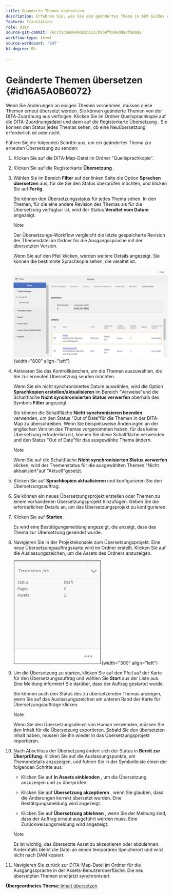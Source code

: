 ```yaml
---
title: Geänderte Themen übersetzen
description: Erfahren Sie, wie Sie ein geändertes Thema in AEM Guides erneut übersetzen.
feature: Translation
role: User
source-git-commit: 76c731c6a0e496b5b1237b9b9fb84adda8fa8a92
workflow-type: tm+mt
source-wordcount: '607'
ht-degree: 0%

---
```


# Geänderte Themen übersetzen {#id16A5A0B6072}

Wenn Sie Änderungen an einigen Themen vornehmen, müssen diese Themen erneut übersetzt werden. Sie können geänderte Themen von der DITA-Zuordnung aus verfolgen. Klicken Sie im Ordner Quellsprachkopie auf die DITA-Zuordnungsdatei und dann auf die Registerkarte Übersetzung . Sie können den Status jedes Themas sehen, ob eine Neuübersetzung erforderlich ist oder nicht.

Führen Sie die folgenden Schritte aus, um ein geändertes Thema zur erneuten Übersetzung zu senden:

1. Klicken Sie auf die DITA-Map-Datei im Ordner &quot;Quellsprachkopie&quot;.

1. Klicken Sie auf die Registerkarte **Übersetzung** .

1. Wählen Sie im Bereich **Filter** auf der linken Seite die Option **Sprachen übersetzen** aus, für die Sie den Status überprüfen möchten, und klicken Sie auf **Fertig**.

   Sie können den Übersetzungsstatus für jedes Thema sehen. In den Themen, für die eine andere Revision des Themas als für die Übersetzung verfügbar ist, wird der Status **Veraltet vom Datum** angezeigt.

   >[!NOTE]
   >
   > Der Übersetzungs-Workflow vergleicht die letzte gespeicherte Revision der Themendatei im Ordner für die Ausgangssprache mit der übersetzten Version.

   Wenn Sie auf den Pfeil klicken, werden weitere Details angezeigt. Sie können die bestimmte Sprachkopie sehen, die veraltet ist.

   ![](images/out-of-sync-uuid.png){width="800" align="left"}

1. Aktivieren Sie das Kontrollkästchen, um die Themen auszuwählen, die Sie zur erneuten Übersetzung senden möchten.

   Wenn Sie ein nicht synchronisiertes Datum auswählen, wird die Option **Sprachkopien erstellen/aktualisieren** im Bereich &quot;Verweise&quot;und die Schaltfläche **Nicht synchronisierten Status verwerfen** oberhalb des Symbols **Filter** angezeigt.

   Sie können die Schaltfläche **Nicht synchronisieren beenden** verwenden, um den Status &quot;Out of Date&quot;für die Themen in der DITA-Map zu überschreiben. Wenn Sie beispielsweise Änderungen an der englischen Version des Themas vorgenommen haben, für das keine Übersetzung erforderlich ist, können Sie diese Schaltfläche verwenden und den Status &quot;Out of Date&quot;für das ausgewählte Thema ändern.

   >[!NOTE]
   >
   > Wenn Sie auf die Schaltfläche **Nicht synchronisierten Status verwerfen** klicken, wird der Themenstatus für die ausgewählten Themen &quot;Nicht aktualisiert&quot;auf &quot;Aktuell&quot;gesetzt.

1. Klicken Sie auf **Sprachkopien aktualisieren** und konfigurieren Sie den Übersetzungsauftrag.

1. Sie können ein neues Übersetzungsprojekt erstellen oder Themen zu einem vorhandenen Übersetzungsprojekt hinzufügen. Geben Sie die erforderlichen Details an, um das Übersetzungsprojekt zu konfigurieren.

1. Klicken Sie auf **Starten**.

   Es wird eine Bestätigungsmeldung angezeigt, die anzeigt, dass das Thema zur Übersetzung gesendet wurde.

1. Navigieren Sie in der Projektekonsole zum Übersetzungsprojekt. Eine neue Übersetzungsauftragskarte wird im Ordner erstellt. Klicken Sie auf die Auslassungszeichen, um die Assets des Ordners anzuzeigen.

   ![](images/incremental-job.PNG){width="300" align="left"}

1. Um die Übersetzung zu starten, klicken Sie auf den Pfeil auf der Karte für den Übersetzungsauftrag und wählen Sie **Start** aus der Liste aus. Eine Meldung informiert Sie darüber, dass der Auftrag gestartet wurde.

   Sie können auch den Status des zu übersetzenden Themas anzeigen, wenn Sie auf das Auslassungszeichen am unteren Rand der Karte für Übersetzungsaufträge klicken.

   >[!NOTE]
   >
   > Wenn Sie den Übersetzungsdienst von Human verwenden, müssen Sie den Inhalt für die Übersetzung exportieren. Sobald Sie den übersetzten Inhalt haben, müssen Sie ihn wieder in das Übersetzungsprojekt importieren.

1. Nach Abschluss der Übersetzung ändert sich der Status in **Bereit zur Überprüfung**. Klicken Sie auf die Auslassungspunkte, um Themendetails anzuzeigen, und führen Sie in der Symbolleiste einen der folgenden Schritte aus:

   - Klicken Sie auf **In Assets einblenden** , um die Übersetzung anzuzeigen und zu überprüfen.

   - Klicken Sie auf **Übersetzung akzeptieren** , wenn Sie glauben, dass die Änderungen korrekt übersetzt wurden. Eine Bestätigungsmeldung wird angezeigt.

   - Klicken Sie auf **Übersetzung ablehnen** , wenn Sie der Meinung sind, dass der Auftrag erneut ausgeführt werden muss. Eine Zurückweisungsmeldung wird angezeigt.

   >[!NOTE]
   >
   > Es ist wichtig, das übersetzte Asset zu akzeptieren oder abzulehnen. Andernfalls bleibt die Datei an einem temporären Speicherort und wird nicht nach DAM kopiert.

1. Navigieren Sie zurück zur DITA-Map-Datei im Ordner für die Ausgangssprache in der Assets-Benutzeroberfläche. Die neu übersetzten Themen sind jetzt synchronisiert.


**Übergeordnetes Thema:**[ Inhalt übersetzen](translation.md)
